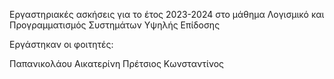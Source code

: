 Εργαστηριακές ασκήσεις για το έτος 2023-2024 στο μάθημα Λογισμικό και Προγραμματισμός Συστημάτων Υψηλής Επίδοσης

Εργάστηκαν οι φοιτητές:

Παπανικολάου Αικατερίνη
Πρέτσιος Κωνσταντίνος
